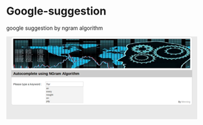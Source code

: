 # Google-suggestion
google suggestion by ngram algorithm

![image](http://github.com/zhedoubushishi/Google-suggestion/raw/master/1.png)

